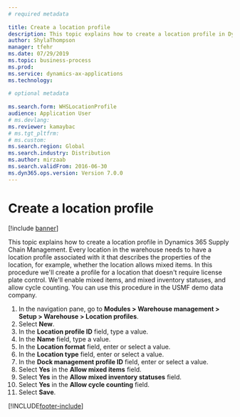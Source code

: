 ```yaml
--- 
# required metadata 
 
title: Create a location profile
description: This topic explains how to create a location profile in Dynamics 365 Supply Chain Management. 
author: ShylaThompson
manager: tfehr 
ms.date: 07/29/2019
ms.topic: business-process 
ms.prod:  
ms.service: dynamics-ax-applications 
ms.technology:  
 
# optional metadata 
 
ms.search.form: WHSLocationProfile   
audience: Application User 
# ms.devlang:  
ms.reviewer: kamaybac
# ms.tgt_pltfrm:  
# ms.custom:  
ms.search.region: Global
ms.search.industry: Distribution
ms.author: mirzaab
ms.search.validFrom: 2016-06-30 
ms.dyn365.ops.version: Version 7.0.0 
---
```

# Create a location profile

[!include [banner](../../includes/banner.md)]

This topic explains how to create a location profile in Dynamics 365 Supply Chain Management. Every location in the warehouse needs to have a location profile associated with it that describes the properties of the location, for example, whether the location allows mixed items. In this procedure we'll create a profile for a location that doesn't require license plate control. We'll enable mixed items, and mixed inventory statuses, and allow cycle counting. You can use this procedure in the USMF demo data company.


1. In the navigation pane, go to **Modules > Warehouse management > Setup > Warehouse > Location profiles**.
2. Select **New**.
3. In the **Location profile ID** field, type a value.
4. In the **Name** field, type a value.
5. In the **Location format** field, enter or select a value.
6. In the **Location type** field, enter or select a value.
7. In the **Dock management profile ID** field, enter or select a value.
8. Select **Yes** in the **Allow mixed items** field.
9. Select **Yes** in the **Allow mixed inventory statuses** field.
10. Select **Yes** in the **Allow cycle counting** field.
11. Select **Save**.



[!INCLUDE[footer-include](../../../includes/footer-banner.md)]